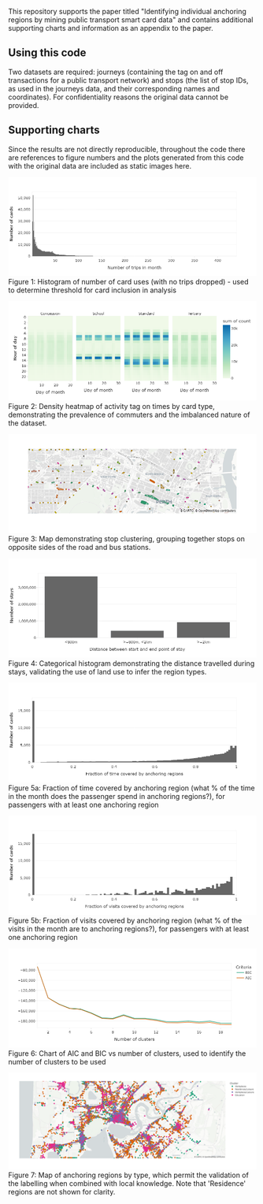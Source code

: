This repository supports the paper titled "Identifying individual anchoring regions by mining public transport smart card data" and contains additional supporting charts and information as an appendix to the paper.


## Using this code

Two datasets are required: journeys (containing the tag on and off transactions for a public transport network) and stops (the list of stop IDs, as used in the journeys data, and their corresponding names and coordinates).
For confidentiality reasons the original data cannot be provided. 

## Supporting charts

Since the results are not directly reproducible, throughout the code there are references to figure numbers and the plots generated from this code with the original data are included as static images here.

![Image](./assets/Fig1.PNG "Figure 1")
Figure 1: Histogram of number of card uses (with no trips dropped) - used to determine threshold for card inclusion in analysis

![Image](./assets/Fig2.PNG "Figure 2")
Figure 2: Density heatmap of activity tag on times by card type, demonstrating the prevalence of commuters and the imbalanced nature of the dataset.

![Image](./assets/Fig3.PNG "Figure 3")
Figure 3: Map demonstrating stop clustering, grouping together stops on opposite sides of the road and bus stations.

![Image](./assets/Fig4.png "Figure 4")
Figure 4: Categorical histogram demonstrating the distance travelled during stays, validating the use of land use to infer the region types.

![Image](./assets/Fig5a.PNG "Figure 5a")
Figure 5a: Fraction of time covered by anchoring region (what % of the time in the month does the passenger spend in anchoring regions?), for passengers with at least one anchoring region 

![Image](./assets/Fig5b.PNG "Figure 5b")
Figure 5b: Fraction of visits covered by anchoring region (what % of the visits in the month are to anchoring regions?), for passengers with at least one anchoring region 

![Image](./assets/Fig6.PNG "Figure 6")
Figure 6: Chart of AIC and BIC vs number of clusters, used to identify the number of clusters to be used

![Image](./assets/Fig7.PNG "Figure 7")
Figure 7: Map of anchoring regions by type, which permit the validation of the labelling when combined with local knowledge. Note that 'Residence' regions are not shown for clarity.
